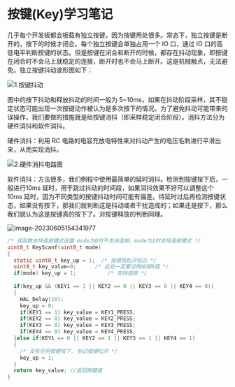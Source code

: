 # 按键(Key)学习笔记

几乎每个开发板都会板载有独立按键，因为按键用处很多。常态下，独立按键是断开的，按下的时候才闭合。每个独立按键会单独占用一个 IO 口，通过 IO 口的高低电平判断按键的状态。但是按键在闭合和断开的时候，都存在抖动现象，即按键在闭合时不会马上就稳定的连接，断开时也不会马上断开。这是机械触点，无法避免。独立按键抖动波形图如下：

![1.按键抖动](C:\Users\30832\Desktop\STM32F407ZGT6\STM32Project\3.按键(Key)学习笔记\image\1.按键抖动.png)

图中的按下抖动和释放抖动的时间一般为 5~10ms，如果在抖动阶段采样，其不稳定状态可能出现一次按键动作被认为是多次按下的情况。为了避免抖动可能带来的误操作，我们要做的措施就是给按键消抖（即采样稳定闭合阶段）。消抖方法分为硬件消抖和软件消抖。

硬件消抖：利用 RC 电路的电容充放电特性来对抖动产生的电压毛刺进行平滑出来，从而实现消抖。

![2.硬件消抖电路图](C:\Users\30832\Desktop\STM32F407ZGT6\STM32Project\3.按键(Key)学习笔记\image\2.硬件消抖电路图.png)

软件消抖：方法很多，我们例程中使用最简单的延时消抖。检测到按键按下后，一般进行10ms 延时，用于跳过抖动的时间段，如果消抖效果不好可以调整这个 10ms 延时，因为不同类型的按键抖动时间可能有偏差。待延时过后再检测按键状态，如果没有按下，那我们就判断这是抖动或者干扰造成的；如果还是按下，那么我们就认为这是按键真的按下了。对按键释放的判断同理。

![image-20230605154341977](C:\Users\30832\Desktop\STM32F407ZGT6\STM32Project\3.按键(Key)学习笔记\image\3.按键电路图.png)

```C
/* 该函数支持连按模式设置 mode为0时不支持连按，mode为1时支持连按模式 */
uint8_t KeyScanf(uint8_t mode)
{
  static uint8_t key_up = 1;  /* 按键按松开标志 */
  uint8_t key_value=0;		/* 此处一定要记得给赋0值 */
  if(mode) key_up = 1;          /* 支持连按 */
  
  if(key_up && (KEY1 == 1 || KEY2 == 0 || KEY3 == 0 || KEY4 == 0))
  {
    HAL_Delay(10);
    key_up = 0;
    if(KEY1 == 1) key_value = KEY1_PRESS;
    if(KEY2 == 0) key_value = KEY2_PRESS;
    if(KEY3 == 0) key_value = KEY3_PRESS;
    if(KEY4 == 0) key_value = KEY4_PRESS;  
  }else if(KEY1 == 0 || KEY2 == 1 || KEY3 == 1 || KEY4 == 1)
  {
    /* 没有任何按键按下, 标记按键松开 */
    key_up = 1;
  }
  return key_value; //返回按键值
}
```

